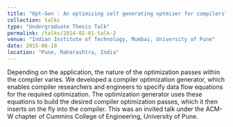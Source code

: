 ```yaml
---
title: "Opt-Gen : An optimizing self generating optmizer for compilers"
collection: talks
type: "Undergraduate Thesis Talk"
permalink: /talks/2014-02-01-talk-2
venue: "Indian Institute of Technology, Mumbai, University of Pune"
date: 2015-06-10
location: "Pune, Maharashtra, India"
---
```


Depending on the application, the nature of the optimization passes within the compiler varies. We developed a compiler optimization generator, which enables compiler researchers and engineers to specify data flow equations for the required optimization. The optimization generator uses these equations to build the desired compiler optimization passes, which it then inserts on the fly into the compiler. This was an invited talk under the ACM-W chapter of Cummins College of Engineering, University of Pune. 
